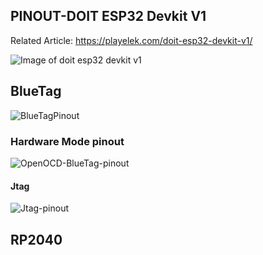 ## PINOUT-DOIT ESP32 Devkit V1

Related Article: https://playelek.com/doit-esp32-devkit-v1/

![Image of doit esp32 devkit v1](https://github.com/playelek/pinout-doit-32devkitv1/blob/master/pinoutDOIT32devkitv1.png)

## BlueTag
![BlueTagPinout](https://github.com/solcoteh/pinout-doit-32devkitv1/blob/master/BlueTagPinout.png)

### Hardware Mode pinout
![OpenOCD-BlueTag-pinout](https://github.com/solcoteh/pinout-doit-32devkitv1/blob/master/OpenOCD-BlueTag-pinout.png)

#### Jtag 
![Jtag-pinout](https://github.com/solcoteh/pinout-doit-32devkitv1/blob/master/Jtag-pinlayout.png)

## RP2040


